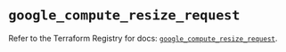 # `google_compute_resize_request`

Refer to the Terraform Registry for docs: [`google_compute_resize_request`](https://registry.terraform.io/providers/hashicorp/google/6.50.0/docs/resources/compute_resize_request).
